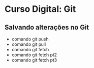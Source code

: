 # Curso Digital: Git

## Salvando alterações no Git
* comando git push
* comando git pull
* comando git fetch
* comando git fetch pt2
* comando git fetch pt3

